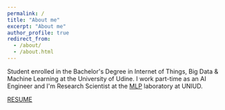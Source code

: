 ```yaml
---
permalink: /
title: "About me"
excerpt: "About me"
author_profile: true
redirect_from:
  - /about/
  - /about.html
---
```


Student enrolled in the Bachelor's Degree in Internet of Things, Big Data & Machine Learning at the University of Udine.
I work part-time as an AI Engineer and I'm Research Scientist at the [MLP](https://machinelearning.uniud.it/) laboratory at UNIUD.

[RESUME](http://kouatemuhamed.github.io/files/MuhamedKouateResume2020.pdf)
